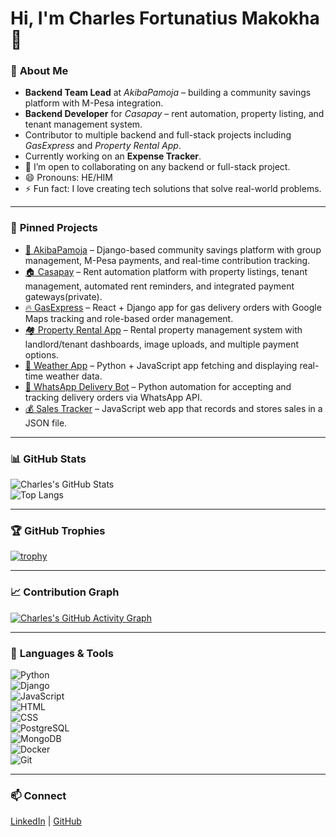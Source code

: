 # Hi, I'm Charles Fortunatius Makokha 👋  

### 🔭 **About Me**  
- **Backend Team Lead** at *AkibaPamoja* – building a community savings platform with M-Pesa integration.  
- **Backend Developer** for *Casapay* – rent automation, property listing, and tenant management system.  
- Contributor to multiple backend and full-stack projects including *GasExpress* and *Property Rental App*.  
- Currently working on an **Expense Tracker**.  
- 👯 I’m open to collaborating on any backend or full-stack project.  
- 😄 Pronouns: HE/HIM  
- ⚡ Fun fact: I love creating tech solutions that solve real-world problems.  

---

### 📌 **Pinned Projects**  

- [🏦 AkibaPamoja](https://github.com/MastercraftHq/akibapamoja-backend) – Django-based community savings platform with group management, M-Pesa payments, and real-time contribution tracking.  
- [🏠 Casapay](https://) – Rent automation platform with property listings, tenant management, automated rent reminders, and integrated payment gateways(private).  
- [🔥 GasExpress](https://github.com/carsonforbe/infinity) – React + Django app for gas delivery orders with Google Maps tracking and role-based order management.  
- [🏘 Property Rental App](https) – Rental property management system with landlord/tenant dashboards, image uploads, and multiple payment options.  
- [🧮 Weather App](https://github.com/carsonforbe/Weather_app) – Python + JavaScript app fetching and displaying real-time weather data.  
- [📲 WhatsApp Delivery Bot](https://github.com/carsonforbe/whatsapp-delivery-bot) – Python automation for accepting and tracking delivery orders via WhatsApp API.  
- [💰 Sales Tracker](https://github.com/carsonforbe/SalesTracker) – JavaScript web app that records and stores sales in a JSON file.  

---

### 📊 **GitHub Stats**  

![Charles's GitHub Stats](https://github-readme-stats.vercel.app/api?username=carsonforbe&show_icons=true&theme=dracula)  
![Top Langs](https://github-readme-stats.vercel.app/api/top-langs/?username=carsonforbe&layout=compact&theme=dracula)  

---

### 🏆 **GitHub Trophies**  

[![trophy](https://github-profile-trophy.vercel.app/?username=carsonforbe&theme=dracula&margin-w=15&margin-h=15)](https://github.com/ryo-ma/github-profile-trophy)  

---

### 📈 **Contribution Graph**  

[![Charles's GitHub Activity Graph](https://github-readme-activity-graph.vercel.app/graph?username=carsonforbe&theme=radical)](https://github.com/Ashutosh00710/github-readme-activity-graph)  

---

### 🧰 **Languages & Tools**  

![Python](https://img.shields.io/badge/Python-3776AB?style=flat&logo=python&logoColor=white)  
![Django](https://img.shields.io/badge/Django-092E20?style=flat&logo=django&logoColor=white)  
![JavaScript](https://img.shields.io/badge/JavaScript-F7DF1E?style=flat&logo=javascript&logoColor=black)  
![HTML](https://img.shields.io/badge/HTML5-E34F26?style=flat&logo=html5&logoColor=white)  
![CSS](https://img.shields.io/badge/CSS3-1572B6?style=flat&logo=css3&logoColor=white)  
![PostgreSQL](https://img.shields.io/badge/PostgreSQL-336791?style=flat&logo=postgresql&logoColor=white)  
![MongoDB](https://img.shields.io/badge/MongoDB-4EA94B?style=flat&logo=mongodb&logoColor=white)  
![Docker](https://img.shields.io/badge/Docker-2496ED?style=flat&logo=docker&logoColor=white)  
![Git](https://img.shields.io/badge/Git-F05032?style=flat&logo=git&logoColor=white)  

---

### 📫 **Connect**  
[LinkedIn](https://linkedin.com/in/charles-makokha) | [GitHub](https://github.com/carsonforbe)  
